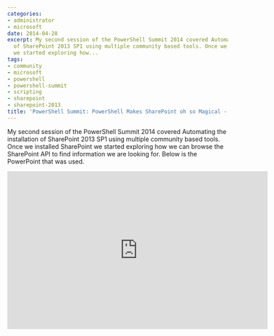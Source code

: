 ```yaml
---
categories:
- administrator
- microsoft
date: 2014-04-28
excerpt: My second session of the PowerShell Summit 2014 covered Automating the installation
  of SharePoint 2013 SP1 using multiple community based tools. Once we installed SharePoint
  we started exploring how...
tags:
- community
- microsoft
- powershell
- powershell-summit
- scripting
- sharepoint
- sharepoint-2013
title: 'PowerShell Summit: PowerShell Makes SharePoint oh so Magical - PowerPoint'
---
```


My second session of the PowerShell Summit 2014 covered Automating the installation of SharePoint 2013 SP1 using multiple community based tools. Once we installed SharePoint we started exploring how we can browse the SharePoint API to find information we are looking for. Below is the PowerPoint that was used.

<iframe width="594" height="360" src="https://onedrive.live.com/embed?cid=9CE6817C08D7DE07&amp;resid=9CE6817C08D7DE07%214473&amp;authkey=AKoGenI0vbjrcaY&amp;em=2" frameborder="0" scrolling="no"></iframe>
